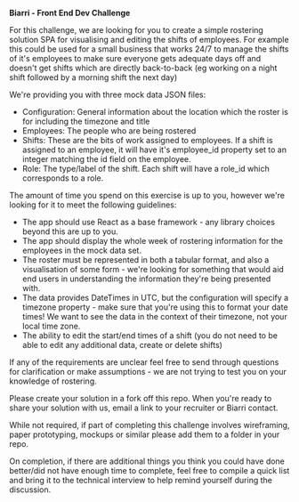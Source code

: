 **Biarri - Front End Dev Challenge**

For this challenge, we are looking for you to create a simple rostering solution SPA for visualising and editing the shifts of employees. 
For example this could be used for a small business that works 24/7 to manage the shifts of it's employees to make sure everyone gets adequate days off and doesn't get shifts which are directly back-to-back (eg working on a night shift followed by a morning shift the next day)

We're providing you with three mock data JSON files:

 - Configuration: General information about the location which the roster is for including the timezone and title 
 - Employees: The people who are being rostered
 - Shifts: These are the bits of work assigned to employees. If a shift is assigned to an employee, it will have it's employee_id property set to an integer matching the id field on the employee.
 - Role: The type/label of the shift. Each shift will have a role_id which corresponds to a role.

The amount of time you spend on this exercise is up to you, however we're looking for it to meet the following guidelines:

 - The app should use React as a base framework - any library choices beyond this are up to you.
 - The app should display the whole week of rostering information for the employees in the mock data set.
 - The roster must be represented in both a tabular format, and also a visualisation of some form - we're looking for something that would aid end users in understanding the information they're being presented with.
 - The data provides DateTimes in UTC, but the configuration will specify a timezone property - make sure that you're using this to format your date times! We want to see the data in the context of their timezone, not your local time zone.
 - The ability to edit the start/end times of a shift (you do not need to be able to edit any additional data, create or delete shifts)

If any of the requirements are unclear feel free to send through questions for clarification or make assumptions - we are not trying to test you on your knowledge of rostering.

Please create your solution in a fork off this repo.
When you're ready to share your solution with us, email a link to your recruiter or Biarri contact.

While not required, if part of completing this challenge involves wireframing, paper prototyping, mockups or similar please add them to a folder in your repo.

On completion, if there are additional things you think you could have done better/did not have enough time to complete, feel free to compile a quick list and bring it to the technical interview to help remind yourself during the discussion.